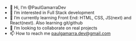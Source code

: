 - 👋 Hi, I’m @PaulGamarraDev
- 👀 I’m interested in Full Stack development
- 🌱 I’m currently learning Front End: HTML, CSS, JS(next) and React(next). Also learning git/github
- 💞️ I’m looking to collaborate on real projects
- 📫 How to reach me paulgamarra.dev@gmail.com

<!---
PaulGamarraDev/PaulGamarraDev is a ✨ special ✨ repository because its `README.md` (this file) appears on your GitHub profile.
You can click the Preview link to take a look at your changes.
--->
